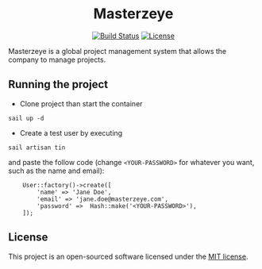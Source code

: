 <h1 align="center">Masterzeye</h1>

<p align="center">
<a href="https://github.com/laravel/framework/actions"><img src="https://github.com/laravel/framework/workflows/tests/badge.svg" alt="Build Status"></a>
<a href="https://packagist.org/packages/laravel/framework"><img src="https://img.shields.io/packagist/l/laravel/framework" alt="License"></a>
</p>


Masterzeye is a global project management system that allows the company to manage projects.


## Running the project

- Clone project than start the container

```
sail up -d
```

- Create a test user by executing
```
sail artisan tin
```
and paste the follow code (change `<YOUR-PASSWORD>` for whatever you want, such as the name and email):

```
    User::factory()->create([
        'name' => 'Jane Doe',
        'email' => 'jane.doe@masterzeye.com',
        'password' =>  Hash::make('<YOUR-PASSWORD>'),
    ]);
```

## License

This project is an open-sourced software licensed under the [MIT license](https://opensource.org/licenses/MIT).
